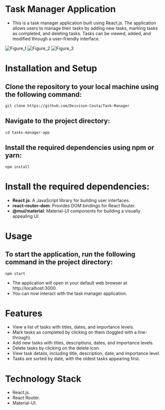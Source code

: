 # Task Manager Application
- This is a task manager application built using React.js. The application allows users to manage their tasks by adding new tasks, marking tasks as completed, and deleting tasks. Tasks can be viewed, added, and modified through a user-friendly interface.

![Figure_1](https://github.com/Deivison-Costa/Tasks-Manager/assets/112001225/8545d969-6c40-4a21-996a-e46a9a11407d)
![Figure_2](https://github.com/Deivison-Costa/Tasks-Manager/assets/112001225/098a71c8-84c5-467b-89a7-9116b982f2f1)
![Figure_3](https://github.com/Deivison-Costa/Tasks-Manager/assets/112001225/414cf7cc-45ec-494c-bb8f-c80cd3a56e12)

# Installation and Setup
## Clone the repository to your local machine using the following command:
    git clone https://github.com/Deivison-Costa/Task-Manager
## Navigate to the project directory:
    cd tasks-manager-app
## Install the required dependencies using npm or yarn:
    npm install
# Install the required dependencies:

- **React.js**: A JavaScript library for building user interfaces.
- **react-router-dom**: Provides DOM bindings for React Router.
- **@mui/material**: Material-UI components for building a visually appealing UI.

# Usage 
## To start the application, run the following command in the project directory:
    npm start
- The application will open in your default web browser at http://localhost:3000.
- You can now interact with the task manager application.

# Features
- View a list of tasks with titles, dates, and importance levels.
- Mark tasks as completed by clicking on them (toggled with a line-through).
- Add new tasks with titles, descriptions, dates, and importance levels.
- Delete tasks by clicking on the delete icon.
- View task details, including title, description, date, and importance level.
- Tasks are sorted by date, with the oldest tasks appearing first.

# Technology Stack
- React.js.
- React Router.
- Material-UI.
